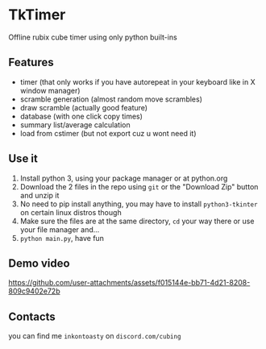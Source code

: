 # TkTimer
 Offline rubix cube timer using only python built-ins

## Features
- timer (that only works if you have autorepeat in your keyboard like in X window manager)
- scramble generation (almost random move scrambles)
- draw scramble (actually good feature)
- database (with one click copy times)
- summary list/average calculation
- load from cstimer (but not export cuz u wont need it)

## Use it
1. Install python 3, using your package manager or at python.org
2. Download the 2 files in the repo using `git` or the "Download Zip" button and unzip it
3. No need to pip install anything, you may have to install `python3-tkinter` on certain linux distros though
4. Make sure the files are at the same directory, `cd` your way there or use your file manager and...
5. `python main.py`, have fun

## Demo video
https://github.com/user-attachments/assets/f015144e-bb71-4d21-8208-809c9402e72b

## Contacts
you can find me `inkontoasty` on `discord.com/cubing` 
